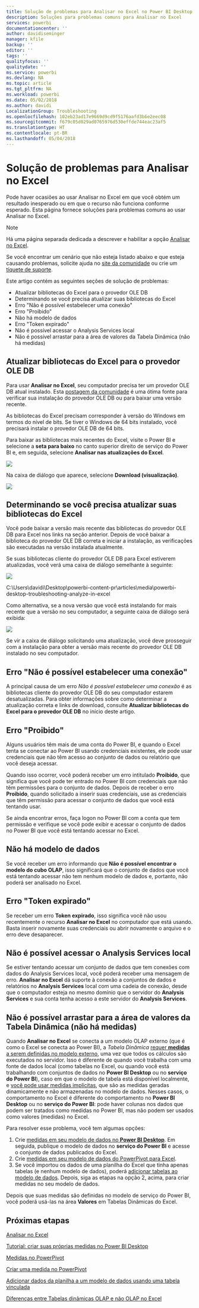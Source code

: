 ```yaml
---
title: Solução de problemas para Analisar no Excel no Power BI Desktop
description: Soluções para problemas comuns para Analisar no Excel
services: powerbi
documentationcenter: ''
author: davidiseminger
manager: kfile
backup: ''
editor: ''
tags: ''
qualityfocus: ''
qualitydate: ''
ms.service: powerbi
ms.devlang: NA
ms.topic: article
ms.tgt_pltfrm: NA
ms.workload: powerbi
ms.date: 05/02/2018
ms.author: davidi
LocalizationGroup: Troubleshooting
ms.openlocfilehash: 102eb23ad17e9669d9cd9f5176aafd3b6e2eec08
ms.sourcegitcommit: f679c05d029ad0765976d530effde744eac23af5
ms.translationtype: HT
ms.contentlocale: pt-BR
ms.lasthandoff: 05/04/2018
---
```

# <a name="troubleshooting-analyze-in-excel"></a>Solução de problemas para Analisar no Excel
Pode haver ocasiões ao usar Analisar no Excel em que você obtém um resultado inesperado ou em que o recurso não funciona conforme esperado. Esta página fornece soluções para problemas comuns ao usar Analisar no Excel.

> [!NOTE]
> Há uma página separada dedicada a descrever e habilitar a opção [Analisar no Excel](service-analyze-in-excel.md).
> 
> Se você encontrar um cenário que não esteja listado abaixo e que esteja causando problemas, solicite ajuda no [site da comunidade](http://community.powerbi.com/) ou crie um [tíquete de suporte](https://powerbi.microsoft.com/support/).
> 
> 

Este artigo contém as seguintes seções de solução de problemas:

* Atualizar bibliotecas do Excel para o provedor OLE DB
* Determinando se você precisa atualizar suas bibliotecas do Excel
* Erro "Não é possível estabelecer uma conexão"
* Erro "Proibido"
* Não há modelo de dados
* Erro "Token expirado"
* Não é possível acessar o Analysis Services local
* Não é possível arrastar para a área de valores da Tabela Dinâmica (não há medidas)

## <a name="update-excel-libraries-for-the-ole-db-provider"></a>Atualizar bibliotecas do Excel para o provedor OLE DB
Para usar **Analisar no Excel**, seu computador precisa ter um provedor OLE DB atual instalado. Esta [postagem da comunidade](http://community.powerbi.com/t5/Service/Analyze-in-Excel-Initialization-of-the-data-source-failed/m-p/30837#M8081) é uma ótima fonte para verificar sua instalação do provedor OLE DB ou para baixar uma versão recente.

As bibliotecas do Excel precisam corresponder à versão do Windows em termos do nível de bits. Se tiver o Windows de 64 bits instalado, você precisará instalar o provedor OLE DB de 64 bits.

Para baixar as bibliotecas mais recentes do Excel, visite o Power BI e selecione a **seta para baixo** no canto superior direito de serviço do Power BI e, em seguida, selecione **Analisar nas atualizações do Excel**.

![](media/desktop-troubleshooting-analyze-in-excel/tshoot-analyze-excel_1.png)

Na caixa de diálogo que aparece, selecione **Download (visualização)**.

![](media/desktop-troubleshooting-analyze-in-excel/tshoot-analyze-excel_2.png)

## <a name="determining-whether-you-need-to-update-your-excel-libraries"></a>Determinando se você precisa atualizar suas bibliotecas do Excel
Você pode baixar a versão mais recente das bibliotecas do provedor OLE DB para Excel nos links na seção anterior. Depois de você baixar a biblioteca do provedor OLE DB correta e iniciar a instalação, as verificações são executadas na versão instalada atualmente.

Se suas bibliotecas cliente do provedor OLE DB para Excel estiverem atualizadas, você verá uma caixa de diálogo semelhante à seguinte:

![](media/desktop-troubleshooting-analyze-in-excel/troubleshoot-analyze-excel_3.png)

C:\Users\davidi\Desktop\powerbi-content-pr\articles\media\powerbi-desktop-troubleshooting-analyze-in-excel

Como alternativa, se a nova versão que você está instalando for mais recente que a versão no seu computador, a seguinte caixa de diálogo será exibida:

![](media/desktop-troubleshooting-analyze-in-excel/troubleshoot-analyze-excel_2.png)

Se vir a caixa de diálogo solicitando uma atualização, você deve prosseguir com a instalação para obter a versão mais recente do provedor OLE DB instalado no seu computador.

## <a name="connection-cannot-be-made-error"></a>Erro "Não é possível estabelecer uma conexão"
A principal causa de um erro *Não é possível estabelecer uma conexão* é as bibliotecas cliente do provedor OLE DB do seu computador estarem desatualizadas. Para obter informações sobre como determinar a atualização correta e links de download, consulte **Atualizar bibliotecas do Excel para o provedor OLE DB** no início deste artigo.

## <a name="forbidden-error"></a>Erro "Proibido"
Alguns usuários têm mais de uma conta do Power BI, e quando o Excel tenta se conectar ao Power BI usando credenciais existentes, ele pode usar credenciais que não têm acesso ao conjunto de dados ou relatório que você deseja acessar.

Quando isso ocorrer, você poderá receber um erro intitulado **Proibido**, que significa que você pode ter entrado no Power BI com credenciais que não têm permissões para o conjunto de dados. Depois de receber o erro **Proibido**, quando solicitado a inserir suas credenciais, use as credenciais que têm permissão para acessar o conjunto de dados que você está tentando usar.

Se ainda encontrar erros, faça logon no Power BI com a conta que tem permissão e verifique se você pode exibir e acessar o conjunto de dados no Power BI que você está tentando acessar no Excel.

## <a name="no-data-models"></a>Não há modelo de dados
Se você receber um erro informando que **Não é possível encontrar o modelo do cubo OLAP**, isso significará que o conjunto de dados que você está tentando acessar não tem nenhum modelo de dados e, portanto, não poderá ser analisado no Excel.

## <a name="token-expired-error"></a>Erro "Token expirado"
Se receber um erro **Token expirado**, isso significa você não usou recentemente o recurso **Analisar no Excel** no computador que está usando. Basta inserir novamente suas credenciais ou abrir novamente o arquivo e o erro deve desaparecer.

## <a name="unable-to-access-on-premises-analysis-services"></a>Não é possível acessar o Analysis Services local
Se estiver tentando acessar um conjunto de dados que tem conexões com dados do Analysis Services local, você poderá receber uma mensagem de erro. **Analisar no Excel** dá suporte à conexão a conjuntos de dados e relatórios no **Analysis Services** local com uma cadeia de conexão, desde que o computador esteja no mesmo domínio que o servidor do **Analysis Services** e sua conta tenha acesso a este servidor do **Analysis Services**.

## <a name="cant-drag-anything-to-the-pivottable-values-area-no-measures"></a>Não é possível arrastar para a área de valores da Tabela Dinâmica (não há medidas)
Quando **Analisar no Excel** se conecta a um modelo OLAP externo (que é como o Excel se conecta ao Power BI), a *Tabela Dinâmica* [requer **medidas** a serem definidas no modelo externo](https://support.microsoft.com/kb/234700), uma vez que todos os cálculos são executados no servidor. Isso é diferente de quando você trabalha com uma fonte de dados local (como tabelas no Excel, ou quando você está trabalhando com conjuntos de dados no **Power BI Desktop** ou no **serviço do Power BI**), caso em que o modelo de tabela está disponível localmente, e [você pode usar medidas implícitas](https://msdn.microsoft.com/library/gg399077.aspx), que são as medidas geradas dinamicamente e não armazenadas no modelo de dados. Nesses casos, o comportamento no Excel é diferente do comportamento no **Power BI Desktop** ou no **serviço do Power BI**: pode haver colunas nos dados que podem ser tratados como medidas no Power BI, mas não podem ser usados como valores (medidas) no Excel.

Para resolver esse problema, você tem algumas opções:

1. Crie [medidas em seu modelo de dados no **Power BI Desktop**](desktop-tutorial-create-measures.md). Em seguida, publique o modelo de dados no **serviço do Power BI** e acesse o conjunto de dados publicados do Excel.
2. Crie [medidas em seu modelo de dados do PowerPivot para Excel](https://support.office.com/article/Create-a-Measure-in-Power-Pivot-d3cc1495-b4e5-48e7-ba98-163022a71198).
3. Se você importou os dados de uma planilha do Excel que tinha apenas tabelas (e nenhum modelo de dados), poderá [adicionar tabelas ao modelo de dados](https://support.office.com/article/Add-worksheet-data-to-a-Data-Model-using-a-linked-table-d3665fc3-99b0-479d-ba09-a37640f5be42). Depois, siga as etapas na opção 2, acima, para criar medidas no seu modelo de dados.

Depois que suas medidas são definidas no modelo de serviço do Power BI, você poderá usá-las na área **Valores** em Tabelas Dinâmicas do Excel.

## <a name="next-steps"></a>Próximas etapas
[Analisar no Excel](service-analyze-in-excel.md)

[Tutorial: criar suas próprias medidas no Power BI Desktop](desktop-tutorial-create-measures.md)

[Medidas no PowerPivot](https://msdn.microsoft.com/library/gg399077.aspx)

[Criar uma medida no PowerPivot](https://support.office.com/article/Create-a-Measure-in-Power-Pivot-d3cc1495-b4e5-48e7-ba98-163022a71198)

[Adicionar dados da planilha a um modelo de dados usando uma tabela vinculada](https://support.office.com/article/Add-worksheet-data-to-a-Data-Model-using-a-linked-table-d3665fc3-99b0-479d-ba09-a37640f5be42)

[Diferenças entre Tabelas dinâmicas OLAP e não OLAP no Excel](https://support.microsoft.com/kb/234700)

